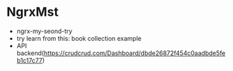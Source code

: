 # NgrxMst

- ngrx-my-seond-try
- try learn from this: book collection example
- API backend(https://crudcrud.com/Dashboard/dbde26872f454c0aadbde5feb1c17c77)
